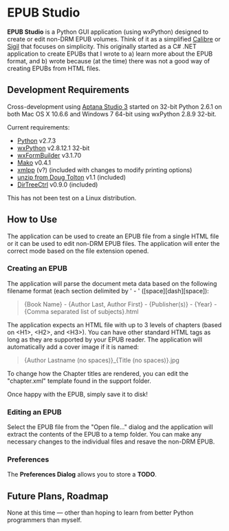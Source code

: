 # EPUB Studio #

**EPUB Studio** is a Python GUI application (using wxPython) designed to create or edit non-DRM EPUB volumes.  Think of it as a simplified [Calibre](http://calibre-ebook.com/) or [Sigil](http://code.google.com/p/sigil/) that focuses on simplicity.  This originally started as a C# .NET application to create EPUBs that I wrote to a) learn more about the EPUB format, and b) wrote because (at the time) there was not a good way of creating EPUBs from HTML files.

## Development Requirements ##
Cross-development using [Aptana Studio 3](http://www.aptana.com/) started on 32-bit Python 2.6.1 on both Mac OS X 10.6.6 and Windows 7 64-bit using wxPython 2.8.9 32-bit.

Current requirements:

- [Python](http://www.python.org/download/) v2.7.3
- [wxPython](http://wxpython.org/) v2.8.12.1 32-bit
- [wxFormBuilder](http://wxformbuilder.org/) v3.1.70
- [Mako](http://www.makotemplates.org/) v0.4.1
- [xmlpp](http://xmlpp.codeplex.com/) (v?) (included with changes to modify printing options)
- [unzip from Doug Tolton](http://code.activestate.com/recipes/252508-file-unzip/) v1.1 (included)
- [DirTreeCtrl](http://keeyai.com/) v0.9.0 (included)

This has not been test on a Linux distribution.

## How to Use ##
The application can be used to create an EPUB file from a single HTML file or it can be used to edit non-DRM EPUB files.  The application will enter the correct mode based on the file extension opened.

### Creating an EPUB ###
The application will parse the document meta data based on the following filename format (each section delimited by ' - ' ([space][dash][space]):

> {Book Name} - {Author Last, Author First} - {Publisher(s)} - {Year} - {Comma separated list of subjects}.html

The application expects an HTML file with up to 3 levels of chapters (based on &lt;H1&gt;, &lt;H2&gt;, and &lt;H3&gt;).  You can have other standard HTML tags as long as they are supported by your EPUB reader.  The application will automatically add a cover image if it is named:

> {Author Lastname (no spaces)}_{Title (no spaces)}.jpg

To change how the Chapter titles are rendered, you can edit the "chapter.xml" template found in the support folder.

Once happy with the EPUB, simply save it to disk!

### Editing an EPUB ###
Select the EPUB file from the "Open file..." dialog and the application will extract the contents of the EPUB to a temp folder.  You can make any necessary changes to the individual files and resave the non-DRM EPUB.

### Preferences ###
The **Preferences Dialog** allows you to store a ****TODO****.

## Future Plans, Roadmap ##
None at this time &mdash; other than hoping to learn from better Python programmers than myself.